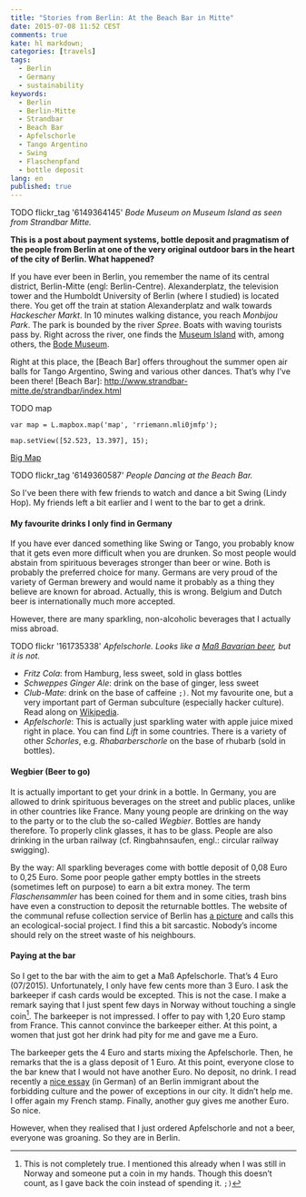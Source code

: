 ```yaml
---
title: "Stories from Berlin: At the Beach Bar in Mitte"
date: 2015-07-08 11:52 CEST
comments: true
kate: hl markdown;
categories: [travels]
tags:
  - Berlin
  - Germany
  - sustainability
keywords:
  - Berlin
  - Berlin-Mitte
  - Strandbar
  - Beach Bar
  - Apfelschorle
  - Tango Argentino
  - Swing
  - Flaschenpfand
  - bottle deposit
lang: en
published: true
---
```


TODO flickr_tag '6149364145'
*Bode Museum on Museum Island as seen from Strandbar Mitte.*

**This is a post about payment systems, bottle deposit and pragmatism of the people from Berlin at one of the very original outdoor bars in the heart of the city of Berlin. What happened?**

If you have ever been in Berlin, you remember the name of its central district, Berlin-Mitte (engl: Berlin-Centre). Alexanderplatz, the television tower and the Humboldt University of Berlin (where I studied) is located there. You get off the train at station Alexanderplatz and walk towards *Hackescher Markt*. In 10 minutes walking distance, you reach *Monbijou Park*. The park is bounded by the river *Spree*. Boats with waving tourists pass by. Right across the river, one finds the [Museum Island] with, among others, the [Bode Museum].

[Museum Island]: https://en.wikipedia.org/wiki/Museum_Island
[Bode Museum]: https://en.wikipedia.org/wiki/Bode_Museum

Right at this place, the [Beach Bar] offers throughout the summer open air balls for Tango Argentino, Swing and various other dances. That’s why I’ve been there! [Beach Bar]: http://www.strandbar-mitte.de/strandbar/index.html

<!--more-->

TODO map
~~~
var map = L.mapbox.map('map', 'rriemann.mli0jmfp');

map.setView([52.523, 13.397], 15);
~~~

[Big Map](https://api.tiles.mapbox.com/v4/rriemann.mli0jmfp/page.html?access_token=pk.eyJ1IjoicnJpZW1hbm4iLCJhIjoiODgwZGJiNTdjYmRlOWE1NzkwMGQwMDljZWUzMTMzYzAifQ.fFrHR0eLYKhxLsUbDrD0vQ)

TODO flickr_tag '6149360587'
*People Dancing at the Beach Bar.*

So I've been there with few friends to watch and dance a bit Swing (Lindy Hop). My friends left a bit earlier and I went to the bar to get a drink.

#### My favourite drinks I only find in Germany

If you have ever danced something like Swing or Tango, you probably know that it gets even more difficult when you are drunken. So most people would abstain from spirituous beverages stronger than beer or wine. Both is probably the preferred choice for many. Germans are very proud of the variety of German brewery and would name it probably as a thing they believe are known for abroad. Actually, this is wrong. Belgium and Dutch beer is internationally much more accepted.

However, there are many sparkling, non-alcoholic beverages that I actually miss abroad.

TODO flickr '161735338'
*Apfelschorle. Looks like a [Maß Bavarian beer](https://en.wikipedia.org/wiki/Ma%C3%9F), but it is not.*

- *Fritz Cola*: from Hamburg, less sweet, sold in glass bottles
- *Schweppes Ginger Ale*: drink on the base of ginger, less sweet
- *Club-Mate*: drink on the base of caffeine `;)`. Not my favourite one, but a very important part of German subculture (especially hacker culture). Read along on [Wikipedia](https://en.wikipedia.org/wiki/Club-Mate).
- *Apfelschorle*: This is actually just sparkling water with apple juice mixed right in place. You can find *Lift* in some countries. There is a variety of other *Schorles*, e.g. *Rhabarberschorle* on the base of rhubarb (sold in bottles).

#### Wegbier (Beer to go)

It is actually important to get your drink in a bottle. In Germany, you are allowed to drink spirituous beverages on the street and public places, unlike in other countries like France. Many young people are drinking on the way to the party or to the club the so-called *Wegbier*. Bottles are handy therefore. To properly clink glasses, it has to be glass. People are also drinking in the urban railway (cf. Ringbahnsaufen, engl.: circular railway swigging).

By the way: All sparkling beverages come with bottle deposit of 0,08 Euro to 0,25 Euro. Some poor people gather empty bottles in the streets (sometimes left on purpose) to earn a bit extra money. The term *Flaschensammler* has been coined for them and in some cities, trash bins have even a construction to deposit the returnable bottles. The website of the communal refuse collection service of Berlin has [a picture](http://www.bsr.de/17520.html) and calls this an ecological-social project. I find this a bit sarcastic. Nobody’s income should rely on the street waste of his neighbours.

#### Paying at the bar

So I get to the bar with the aim to get a Maß Apfelschorle. That’s 4 Euro (07/2015). Unfortunately, I only have few cents more than 3 Euro. I ask the barkeeper if cash cards would be excepted. This is not the case. I make a remark saying that I just spent few days in Norway without touching a single coin[^1]. The barkeeper is not impressed. I offer to pay with 1,20 Euro stamp from France. This cannot convince the barkeeper either. At this point, a women that just got her drink had pity for me and gave me a Euro.

The barkeeper gets the 4 Euro and starts mixing the Apfelschorle. Then, he remarks that the is a glass deposit of 1 Euro. At this point, everyone close to the bar knew that I would not have another Euro. No deposit, no drink. I read recently a [nice essay](https://www.taz.de/Verbotskultur-in-Deutschland/!159520/) (in German) of an Berlin immigrant about the forbidding culture and the power of exceptions in our city. It didn’t help me. I offer again my French stamp. Finally, another guy gives me another Euro. So nice.

However, when they realised that I just ordered Apfelschorle and not a beer,
everyone was groaning. So they are in Berlin.

[^1]: This is not completely true. I mentioned this already when I was still in Norway and someone put a coin in my hands. Though this doesn’t count, as I gave back the coin instead of spending it. `;)`
